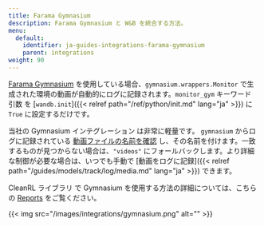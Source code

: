 ```yaml
---
title: Farama Gymnasium
description: Farama Gymnasium と W&B を統合する方法。
menu:
  default:
    identifier: ja-guides-integrations-farama-gymnasium
    parent: integrations
weight: 90
---
```


[Farama Gymnasium](https://gymnasium.farama.org/#) を使用している場合、`gymnasium.wrappers.Monitor` で生成された環境の動画が自動的にログに記録されます。`monitor_gym` キーワード 引数 を [`wandb.init`]({{< relref path="/ref/python/init.md" lang="ja" >}}) に `True` に設定するだけです。

当社の Gymnasium インテグレーション は非常に軽量です。 `gymnasium` からログに記録されている [動画ファイルの名前を確認](https://github.com/wandb/wandb/blob/c5fe3d56b155655980611d32ef09df35cd336872/wandb/integration/gym/__init__.py#LL69C67-L69C67) し、その名前を付けます。一致するものが見つからない場合は、`"videos"` にフォールバックします。より詳細な制御が必要な場合は、いつでも手動で [動画をログに記録]({{< relref path="/guides/models/track/log/media.md" lang="ja" >}}) できます。

CleanRL ライブラリ で Gymnasium を使用する方法の詳細については、こちらの [Reports](https://wandb.ai/raph-test/cleanrltest/reports/Mario-Bros-but-with-AI-Gymnasium-and-CleanRL---Vmlldzo0NTcxNTcw) をご覧ください。

{{< img src="/images/integrations/gymnasium.png" alt="" >}}
